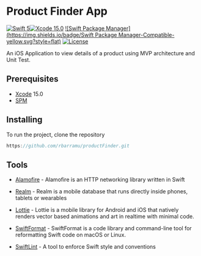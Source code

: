 # Product Finder App
[![Swift 5](https://img.shields.io/badge/Swift-5.x-green.svg?style=flat)](https://swift.org)[![Xcode 15.0](https://img.shields.io/badge/Xcode-15.0-orange.svg?style=flat)](https://developer.apple.com/xcode/) [![Swift Package Manager](https://img.shields.io/badge/Swift Package Manager-Compatible-yellow.svg?style=flat)](https://www.swift.org/package-manager/) [![License](https://img.shields.io/badge/license-MIT-red.svg?style=flat)](https://github.com/rbarramu/productFinder/blob/main/LICENSE)

An iOS Application to view details of a product using MVP architecture and Unit Test.

## Prerequisites

* [Xcode](https://developer.apple.com/xcode/) 15.0
* [SPM](https://www.swift.org/package-manager/)

## Installing

To run the project, clone the repository

```swift
https://github.com/rbarramu/productFinder.git
```

## Tools

* [Alamofire](https://github.com/Alamofire/Alamofire) - Alamofire is an HTTP networking library written in Swift

* [Realm](https://realm.io/docs/swift/latest/) - Realm is a mobile database that runs directly inside phones, tablets or wearables

* [Lottie](https://github.com/airbnb/lottie-ios) - Lottie is a mobile library for Android and iOS that natively renders vector based animations and art in realtime with minimal code.

* [SwiftFormat](https://realm.io/docs/swift/latest/) - SwiftFormat is a code library and command-line tool for reformatting Swift code on macOS or Linux.

* [SwiftLint](https://github.com/realm/SwiftLint) - A tool to enforce Swift style and conventions